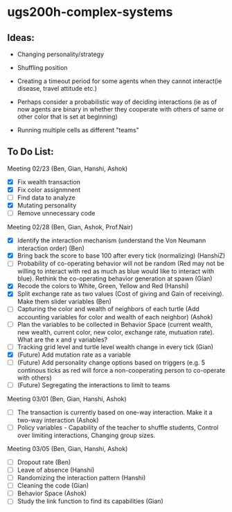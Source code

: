# ugs200h-complex-systems

## Ideas:

- Changing personality/strategy

- Shuffling position

- Creating a timeout period for some agents when they cannot interact(ie disease, travel attitude etc.)

- Perhaps consider a probabilistic way of deciding interactions (ie as of now agents are binary in whether they cooperate with others
 of same or other color that is set at beginning)

- Running multiple cells as different "teams"

## To Do List:
Meeting 02/23 (Ben, Gian, Hanshi, Ashok)
- [x] Fix wealth transaction
- [x] Fix color assignmnent
- [ ] Find data to analyze
- [x] Mutating personality
- [ ] Remove unnecessary code

Meeting 02/28 (Ben, Gian, Ashok, Prof.Nair)
- [x] Identify the interaction mechanism (understand the Von Neumann interaction order) (Ben)
- [x] Bring back the score to base 100 after every tick (normalizing) (HanshiZ)
- [ ] Probability of co-operating behavior will not be random (Red may not be willing to interact with red as much as blue would like to interact with blue). Rethink the co-operating behavior generation at spawn (Gian)
- [x] Recode the colors to White, Green, Yellow and Red (Hanshi)
- [x] Split exchange rate as two values (Cost of giving and Gain of receiving). Make them slider variables (Ben)
- [ ] Capturing the color and wealth of neighbors of each turtle (Add accounting variables for color and wealth of each neighbor) (Ashok)
- [ ] Plan the variables to be collected in Behavior Space (current wealth, new wealth, current color, new color, exchange rate, mutuation rate). What are the x and y variables?
- [ ] Tracking grid level and turtle level wealth change in every tick (Gian)
- [x] (Future) Add mutation rate as a variable
- [ ] (Future) Add personality change options based on triggers (e.g. 5 continous ticks as red will force a non-cooperating person to co-operate with others)
- [ ] (Future) Segregating the interactions to limit to teams

Meeting 03/01 (Ben, Gian, Hanshi, Ashok)
- [ ] The transaction is currently based on one-way interaction. Make it a two-way interaction (Ashok)
- [ ] Policy variables - Capability of the teacher to shuffle students, Control over limiting interactions, Changing group sizes.

Meeting 03/05 (Ben, Gian, Hanshi, Ashok)
- [ ] Dropout rate (Ben)
- [ ] Leave of absence (Hanshi)
- [ ] Randomizing the interaction pattern (Hanshi)
- [ ] Cleaning the code (Gian)
- [ ] Behavior Space (Ashok)
- [ ] Study the link function to find its capabilities (Gian)
